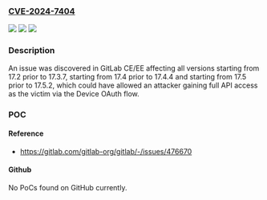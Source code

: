 ### [CVE-2024-7404](https://cve.mitre.org/cgi-bin/cvename.cgi?name=CVE-2024-7404)
![](https://img.shields.io/static/v1?label=Product&message=GitLab&color=blue)
![](https://img.shields.io/static/v1?label=Version&message=17.2%3C%2017.3.7%20&color=brighgreen)
![](https://img.shields.io/static/v1?label=Vulnerability&message=CWE-1021%3A%20Improper%20Restriction%20of%20Rendered%20UI%20Layers%20or%20Frames&color=brighgreen)

### Description

An issue was discovered in GitLab CE/EE affecting all versions starting from 17.2 prior to 17.3.7, starting from 17.4 prior to 17.4.4 and starting from 17.5 prior to 17.5.2, which could have allowed an attacker gaining full API access as the victim via the Device OAuth flow.

### POC

#### Reference
- https://gitlab.com/gitlab-org/gitlab/-/issues/476670

#### Github
No PoCs found on GitHub currently.

